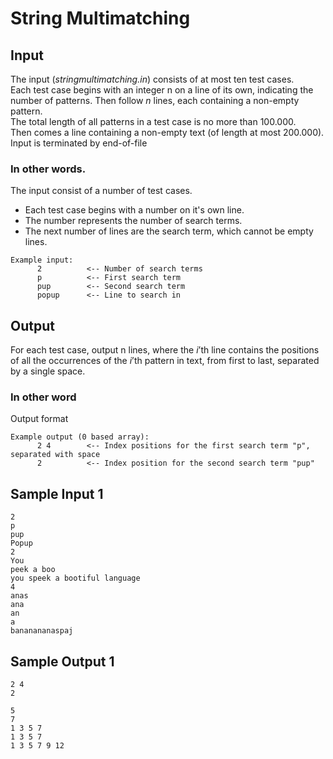 # __String Multimatching__


## __Input__
The input (_stringmultimatching.in_) consists of at most ten test cases.  
Each test case begins with an integer n on a line of its own, indicating the number of patterns. Then follow _n_ lines, each containing a non-empty pattern.  
The total length of all patterns in a test case is no more than 100.000.  
Then comes a line containing a non-empty text (of length at most 200.000).  
Input is terminated by end-of-file

### In other words.  
The input consist of a number of test cases.  
- Each test case begins with a number on it's own line.  
- The number represents the number of search terms.  
- The next number of lines are the search term, which cannot be empty lines.

```
Example input:
      2          <-- Number of search terms
      p          <-- First search term
      pup        <-- Second search term
      popup      <-- Line to search in
```

## __Output__
For each test case, output n lines, where the _i_’th line contains the positions of all the occurrences of the _i_’th pattern in text, from first to last, separated by a single space.

### In other word
Output format
```
Example output (0 based array):
      2 4        <-- Index positions for the first search term "p", separated with space 
      2          <-- Index position for the second search term "pup" 
```

## __Sample Input 1__

```
2
p
pup
Popup
2
You
peek a boo
you speek a bootiful language
4
anas
ana
an
a
bananananaspaj
```

## __Sample Output 1__

```
2 4
2

5
7
1 3 5 7
1 3 5 7
1 3 5 7 9 12
```